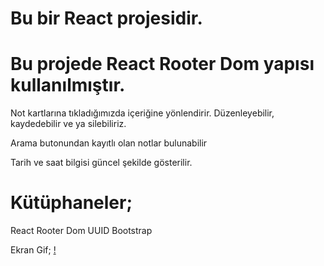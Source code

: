 # Bu bir React projesidir.

# Bu projede React Rooter Dom yapısı kullanılmıştır.

Not kartlarına tıkladığımızda içeriğine yönlendirir.
 Düzenleyebilir, kaydedebilir ve ya silebiliriz.

 Arama butonundan kayıtlı olan notlar bulunabilir

 Tarih ve saat bilgisi güncel şekilde gösterilir.

 # Kütüphaneler;
 React Rooter Dom
 UUID
 Bootstrap







 Ekran Gif;
 [!](./public/NOTES%20PROJECT%20-%20Google%20Chrome%202023-12-18%2007-19-23.mp4)


